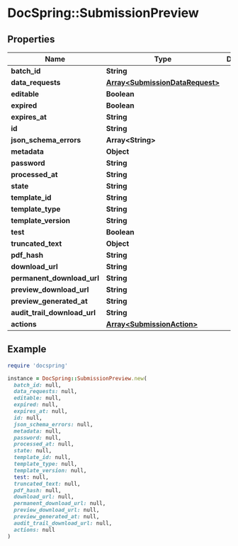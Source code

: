 # DocSpring::SubmissionPreview

## Properties

| Name | Type | Description | Notes |
| ---- | ---- | ----------- | ----- |
| **batch_id** | **String** |  |  |
| **data_requests** | [**Array&lt;SubmissionDataRequest&gt;**](SubmissionDataRequest.md) |  |  |
| **editable** | **Boolean** |  |  |
| **expired** | **Boolean** |  |  |
| **expires_at** | **String** |  |  |
| **id** | **String** |  |  |
| **json_schema_errors** | **Array&lt;String&gt;** |  |  |
| **metadata** | **Object** |  |  |
| **password** | **String** |  |  |
| **processed_at** | **String** |  |  |
| **state** | **String** |  |  |
| **template_id** | **String** |  |  |
| **template_type** | **String** |  |  |
| **template_version** | **String** |  |  |
| **test** | **Boolean** |  |  |
| **truncated_text** | **Object** |  |  |
| **pdf_hash** | **String** |  |  |
| **download_url** | **String** |  |  |
| **permanent_download_url** | **String** |  |  |
| **preview_download_url** | **String** |  |  |
| **preview_generated_at** | **String** |  |  |
| **audit_trail_download_url** | **String** |  |  |
| **actions** | [**Array&lt;SubmissionAction&gt;**](SubmissionAction.md) |  |  |

## Example

```ruby
require 'docspring'

instance = DocSpring::SubmissionPreview.new(
  batch_id: null,
  data_requests: null,
  editable: null,
  expired: null,
  expires_at: null,
  id: null,
  json_schema_errors: null,
  metadata: null,
  password: null,
  processed_at: null,
  state: null,
  template_id: null,
  template_type: null,
  template_version: null,
  test: null,
  truncated_text: null,
  pdf_hash: null,
  download_url: null,
  permanent_download_url: null,
  preview_download_url: null,
  preview_generated_at: null,
  audit_trail_download_url: null,
  actions: null
)
```

